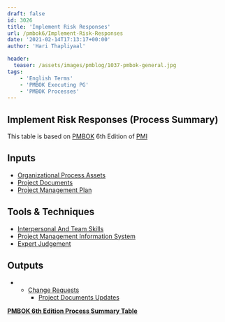 ```yaml
---
draft: false
id: 3026   
title: 'Implement Risk Responses'
url: /pmbok6/Implement-Risk-Responses
date: '2021-02-14T17:13:17+00:00'
author: 'Hari Thapliyaal'

header:
  teaser: /assets/images/pmblog/1037-pmbok-general.jpg
tags:
    - 'English Terms'
    - 'PMBOK Executing PG'
    - 'PMBOK Processes'
---
```


## Implement Risk Responses (Process Summary)

This table is based on [PMBOK](https://www.pmi.org/pmbok-guide-standards) 6th Edition of [PMI](https://www.pmi.org)

## **Inputs**

- [Organizational Process Assets](/pmbok6/organizational-process-assets)
- [Project Documents](/pmbok6/project-documents)
- [Project Management Plan](/pmbok6/project-management-plan)

## **Tools & Techniques**

- [Interpersonal And Team Skills](/pmbok6/interpersonal-and-team-skills)
- [Project Management Information System](/pmbok6/project-management-information-system)
- [Expert Judgement](/pmbok6/expert-judgement)

## **Outputs**

- - [Change Requests](/pmbok6/change-requests)
    - [Project Documents Updates](/pmbok6/project-documents-updates)

**[PMBOK 6th Edition Process Summary Table](process-groups-and-processes-in-pmbok6/)**
